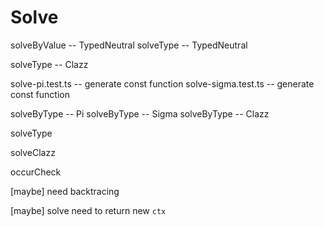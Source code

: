 # Solve

solveByValue -- TypedNeutral
solveType -- TypedNeutral

solveType -- Clazz

solve-pi.test.ts -- generate const function
solve-sigma.test.ts -- generate const function

solveByType -- Pi
solveByType -- Sigma
solveByType -- Clazz

solveType

solveClazz

occurCheck

[maybe] need backtracing

[maybe] solve need to return new `ctx`

